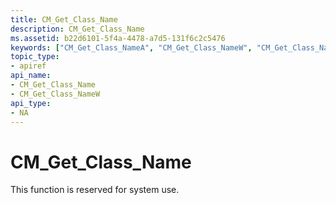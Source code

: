 ```yaml
---
title: CM_Get_Class_Name
description: CM_Get_Class_Name
ms.assetid: b22d6101-5f4a-4478-a7d5-131f6c2c5476
keywords: ["CM_Get_Class_NameA", "CM_Get_Class_NameW", "CM_Get_Class_Name Device and Driver Installation"]
topic_type:
- apiref
api_name:
- CM_Get_Class_Name
- CM_Get_Class_NameW
api_type:
- NA
---
```


# CM_Get_Class_Name

This function is reserved for system use.


## <a href="" id="ddk-cm-get-class-name-dr"></a>


 

 





